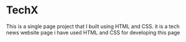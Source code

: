 # TechX
This is a single page project that I built using HTML and CSS.
it is a tech news website page 
i have used HTML and CSS for developing this page 
